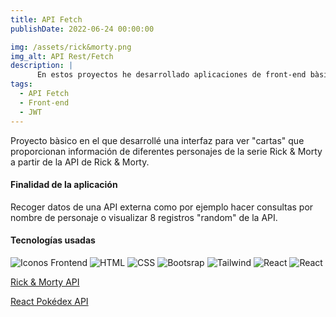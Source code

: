 ```yaml
---
title: API Fetch
publishDate: 2022-06-24 00:00:00

img: /assets/rick&morty.png
img_alt: API Rest/Fetch
description: |
      En estos proyectos he desarrollado aplicaciones de front-end bàsicas para generar códices de personajes consumiendo datos de API's externas como las de Rick & Morty o Pokémon. 
tags:
  - API Fetch
  - Front-end
  - JWT
---
```



Proyecto bàsico en el que desarrollé una interfaz para ver "cartas" que proporcionan información de diferentes personajes de la serie Rick & Morty a partir de la API de Rick & Morty.


#### Finalidad de la aplicación

Recoger datos de una API externa como por ejemplo hacer consultas por nombre de personaje o visualizar 8 registros "random" de la API.

#### Tecnologías usadas

  <img alt="Iconos Frontend" src="https://skillicons.dev/icons?i=typescript&theme=light&perline=4"> <img alt="HTML" src="https://skillicons.dev/icons?i=html&theme=light&perline=4">   <img alt="CSS" src="https://skillicons.dev/icons?i=css&theme=light&perline=4"> <img alt="Bootsrap" src="https://skillicons.dev/icons?i=bootstrap&theme=light&perline=4">
  <img alt="Tailwind" src="https://skillicons.dev/icons?i=tailwind&theme=light&perline=4"> <img alt="React" src="https://skillicons.dev/icons?i=react&theme=light&perline=4">  <img alt="React" src="https://skillicons.dev/icons?i=angular&theme=light&perline=4"> 

<a href="https://rick-morty-personal.vercel.app/register" target="_blank">Rick & Morty API</a>

<a href="https://pokedex-dorten.vercel.app/" target="_blank">React Pokédex API</a>